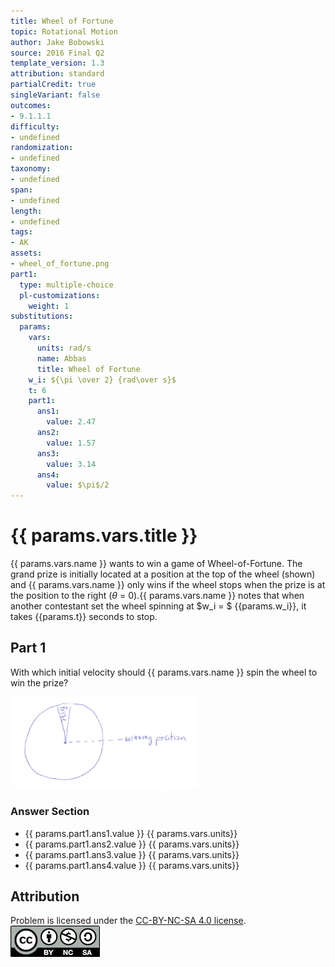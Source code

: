 ```yaml
---
title: Wheel of Fortune
topic: Rotational Motion
author: Jake Bobowski
source: 2016 Final Q2
template_version: 1.3
attribution: standard
partialCredit: true
singleVariant: false
outcomes:
- 9.1.1.1
difficulty:
- undefined
randomization:
- undefined
taxonomy:
- undefined
span:
- undefined
length:
- undefined
tags:
- AK
assets:
- wheel_of_fortune.png
part1:
  type: multiple-choice
  pl-customizations:
    weight: 1
substitutions:
  params:
    vars:
      units: rad/s
      name: Abbas
      title: Wheel of Fortune
    w_i: ${\pi \over 2} {rad\over s}$
    t: 6
    part1:
      ans1:
        value: 2.47
      ans2:
        value: 1.57
      ans3:
        value: 3.14
      ans4:
        value: $\pi$/2
---
```

# {{ params.vars.title }}
{{ params.vars.name }} wants to win a game of Wheel-of-Fortune.
The grand prize is initially located at a position at the top of the wheel (shown) and {{ params.vars.name }} only wins if the wheel stops when the prize is at the position to the right ($\theta$ = 0).{{ params.vars.name }} notes that when another contestant set the wheel spinning at $w_i = $ {{params.w_i}}, it takes {{params.t}} seconds to stop.

## Part 1

With which initial velocity should {{ params.vars.name }} spin the wheel to win the prize?

<img src="wheel_of_fortune.png" alt="Image of a wheel showing the winning section to be between the top center of the wheel, and approximately 10 degrees to the left." width=300>

### Answer Section

- {{ params.part1.ans1.value }} {{ params.vars.units}}
- {{ params.part1.ans2.value }} {{ params.vars.units}}
- {{ params.part1.ans3.value }} {{ params.vars.units}}
- {{ params.part1.ans4.value }} {{ params.vars.units}}

## Attribution

Problem is licensed under the [CC-BY-NC-SA 4.0 license](https://creativecommons.org/licenses/by-nc-sa/4.0/).<br> ![The Creative Commons 4.0 license requiring attribution-BY, non-commercial-NC, and share-alike-SA license.](https://raw.githubusercontent.com/firasm/bits/master/by-nc-sa.png)